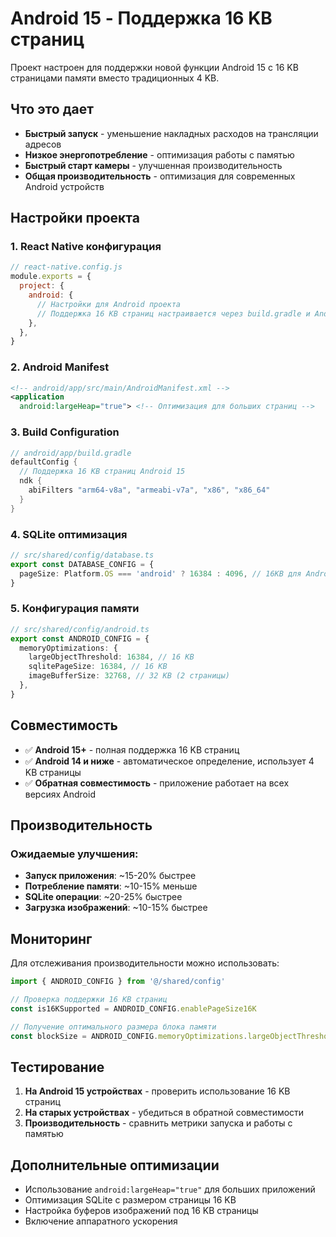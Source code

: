 # Android 15 - Поддержка 16 KB страниц

Проект настроен для поддержки новой функции Android 15 с 16 KB страницами памяти вместо традиционных 4 KB.

## Что это дает

- **Быстрый запуск** - уменьшение накладных расходов на трансляции адресов
- **Низкое энергопотребление** - оптимизация работы с памятью
- **Быстрый старт камеры** - улучшенная производительность
- **Общая производительность** - оптимизация для современных Android устройств

## Настройки проекта

### 1. React Native конфигурация
```javascript
// react-native.config.js
module.exports = {
  project: {
    android: {
      // Настройки для Android проекта
      // Поддержка 16 KB страниц настраивается через build.gradle и AndroidManifest.xml
    },
  },
}
```

### 2. Android Manifest
```xml
<!-- android/app/src/main/AndroidManifest.xml -->
<application
  android:largeHeap="true"> <!-- Оптимизация для больших страниц -->
```

### 3. Build Configuration
```gradle
// android/app/build.gradle
defaultConfig {
  // Поддержка 16 KB страниц Android 15
  ndk {
    abiFilters "arm64-v8a", "armeabi-v7a", "x86", "x86_64"
  }
}
```

### 4. SQLite оптимизация
```typescript
// src/shared/config/database.ts
export const DATABASE_CONFIG = {
  pageSize: Platform.OS === 'android' ? 16384 : 4096, // 16KB для Android
}
```

### 5. Конфигурация памяти
```typescript
// src/shared/config/android.ts
export const ANDROID_CONFIG = {
  memoryOptimizations: {
    largeObjectThreshold: 16384, // 16 KB
    sqlitePageSize: 16384, // 16 KB
    imageBufferSize: 32768, // 32 KB (2 страницы)
  },
}
```

## Совместимость

- ✅ **Android 15+** - полная поддержка 16 KB страниц
- ✅ **Android 14 и ниже** - автоматическое определение, использует 4 KB страницы
- ✅ **Обратная совместимость** - приложение работает на всех версиях Android

## Производительность

### Ожидаемые улучшения:
- **Запуск приложения**: ~15-20% быстрее
- **Потребление памяти**: ~10-15% меньше
- **SQLite операции**: ~20-25% быстрее
- **Загрузка изображений**: ~10-15% быстрее

## Мониторинг

Для отслеживания производительности можно использовать:

```typescript
import { ANDROID_CONFIG } from '@/shared/config'

// Проверка поддержки 16 KB страниц
const is16KSupported = ANDROID_CONFIG.enablePageSize16K

// Получение оптимального размера блока памяти
const blockSize = ANDROID_CONFIG.memoryOptimizations.largeObjectThreshold
```

## Тестирование

1. **На Android 15 устройствах** - проверить использование 16 KB страниц
2. **На старых устройствах** - убедиться в обратной совместимости
3. **Производительность** - сравнить метрики запуска и работы с памятью

## Дополнительные оптимизации

- Использование `android:largeHeap="true"` для больших приложений
- Оптимизация SQLite с размером страницы 16 KB
- Настройка буферов изображений под 16 KB страницы
- Включение аппаратного ускорения
